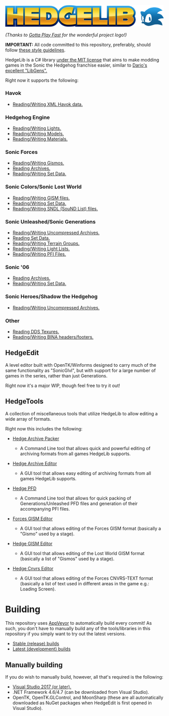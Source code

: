 ![HedgeLib Logo](Logo-small.png?raw=true)

*(Thanks to [Gotta Play Fast](https://www.youtube.com/channel/UCZfOGBkXRKICFozWU5bE0Xg) for the wonderful project logo!)*

**IMPORTANT:** All code committed to this repository, preferably, should follow [these style guidelines](https://github.com/Radfordhound/HedgeLib/wiki/Code-Style).

HedgeLib is a C# library [under the MIT license](https://github.com/Radfordhound/HedgeLib/blob/master/License.txt) that aims to make modding games in the Sonic the Hedgehog franchise easier, similar to [Dario's excellent "LibGens".](https://github.com/DarioSamo/libgens-sonicglvl)

Right now it supports the following:

### Havok
- [Reading/Writing XML Havok data.](HedgeLib/Havok/HavokXML.cs)

### Hedgehog Engine
- [Reading/Writing Lights.](HedgeLib/Lights/Light.cs)
- [Reading/Writing Models.](HedgeLib/Models/GensModel.cs)
- [Reading/Writing Materials.](HedgeLib/Materials/GensMaterial.cs)

### Sonic Forces
- [Reading/Writing Gismos.](HedgeLib/Misc/ForcesGISM.cs)
- [Reading Archives.](HedgeLib/Archives/ForcesArchive.cs)
- [Reading/Writing Set Data.](HedgeLib/Sets/ForcesSetData.cs)

### Sonic Colors/Sonic Lost World
- [Reading/Writing GISM files.](HedgeLib/Misc/LWGism.cs)
- [Reading/Writing Set Data.](HedgeLib/Sets/SOBJ.cs)
- [Reading/Writing SNDL (SouND List) files.](HedgeLib/Sound/ColorsSNDL.cs)

### Sonic Unleashed/Sonic Generations
- [Reading/Writing Uncompressed Archives.](HedgeLib/Archives/GensArchive.cs)
- [Reading Set Data.](HedgeLib/Sets/GensSetData.cs)
- [Reading/Writing Terrain Groups.](HedgeLib/Terrain/GensTerrainGroup.cs)
- [Reading/Writing Light Lists.](HedgeLib/Lights/GensLightList.cs)
- [Reading/Writing PFI Files.](HedgeLib/Misc/GensPFI.cs)

### Sonic '06
- [Reading Archives.](HedgeLib/Archives/S06Archive.cs)
- [Reading/Writing Set Data.](HedgeLib/Sets/S06SetData.cs)

### Sonic Heroes/Shadow the Hedgehog
- [Reading/Writing Uncompressed Archives.](HedgeLib/Archives/ONEArchive.cs)

### Other
- [Reading DDS Texures.](HedgeLib/Textures/DDS.cs)
- [Reading/Writing BINA headers/footers.](HedgeLib/IO/BINA.cs)

## HedgeEdit
A level editor built with OpenTK/Winforms designed to carry much of the same
functionality as "SonicGlvl", but with support for a large number of games in the series, rather than just Generations.

Right now it's a major WIP, though feel free to try it out!

## HedgeTools
A collection of miscellaneous tools that utilize HedgeLib to allow editing a wide array of formats.

Right now this includes the following:

- [Hedge Archive Packer](HedgeTools/HedgeArcPack)
  * A Command Line tool that allows quick and powerful editing of archiving formats from all games HedgeLib supports.

- [Hedge Archive Editor](HedgeTools/HedgeArchiveEditor)
  * A GUI tool that allows easy editing of archiving formats from all games HedgeLib supports.

- [Hedge PFD](HedgeTools/HedgePFD)
  * A Command Line tool that allows for quick packing of Generations/Unleashed PFD
  files and generation of their accompanying PFI files.

- [Forces GISM Editor](HedgeTools/ForcesGISMEditor)
  * A GUI tool that allows editing of the Forces GISM format (basically a "Gismo" used by a stage).

- [Hedge GISM Editor](HedgeTools/HedgeGISMEditor)
  * A GUI tool that allows editing of the Lost World GISM format (basically a list of "Gismos" used by a stage).

- [Hedge Cnvrs Editor](HedgeTools/HedgeCnvrsEditor)
  * A GUI tool that allows editing of the Forces CNVRS-TEXT format (basically a list of text used in different areas in the game e.g.: Loading Screen).

# Building
This repository uses [AppVeyor](https://www.appveyor.com/) to automatically build every commit!
As such, you don't have to manually build any of the tools/libraries in this repository if you simply want to try out the latest versions.

- [Stable (release) builds](https://github.com/Radfordhound/HedgeLib/releases)
- [Latest (development) builds](https://ci.appveyor.com/project/Radfordhound/hedgelib/build/artifacts)

## Manually building
If you do wish to manually build, however, all that's required is the following:
- [Visual Studio 2017 (or later).](https://www.visualstudio.com/downloads/)
- .NET Framework 4.6/4.7 (can be downloaded from Visual Studio).
- OpenTK, OpenTK.GLControl, and MoonSharp (these are all automatically downloaded as NuGet packages when HedgeEdit is first opened in Visual Studio).
